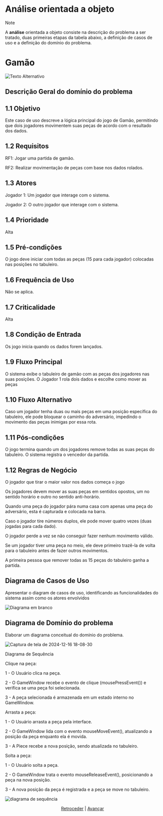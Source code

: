 # Análise orientada a objeto
> [!NOTE]
> <p>A <strong>análise</strong> orientada a objeto consiste na descrição do problema a ser tratado, duas primeiras etapas da tabela abaixo, a definição de casos de uso e a definição do domínio do problema.</p>

# Gamão

![Texto Alternativo](https://bkgm.com/rules/rulfig1.gif)
## Descrição Geral do domínio do problema

## 1.1 Objetivo

Este caso de uso descreve a lógica principal do jogo de Gamão, permitindo que dois jogadores movimentem suas peças de acordo com o resultado dos dados.

## 1.2 Requisitos

RF1: Jogar uma partida de gamão.

RF2: Realizar movimentação de peças com base nos dados rolados.

## 1.3 Atores

 Jogador 1: Um jogador que interage com o sistema.
    
 Jogador 2: O outro jogador que interage com o sistema.

## 1.4 Prioridade

 Alta

## 1.5 Pré-condições

 O jogo deve iniciar com todas as peças (15 para cada jogador) colocadas nas posições no tabuleiro.

## 1.6 Frequência de Uso

 Não se aplica.

## 1.7 Criticalidade

 Alta

## 1.8 Condição de Entrada

 Os jogo inicia quando os dados forem lançados.
    
## 1.9 Fluxo Principal

 O sistema exibe o tabuleiro de gamão com as peças dos jogadores nas suas posições.
 O Jogador 1 rola dois dados e escolhe como mover as peças

## 1.10 Fluxo Alternativo

  Caso um jogador tenha duas ou mais peças em uma posição específica do tabuleiro, ele pode bloquear o caminho do adversário, impedindo o movimento das peças inimigas por essa rota.

## 1.11 Pós-condições

  O jogo termina quando um dos jogadores remove todas as suas peças do tabuleiro.
  O sistema registra o vencedor da partida.

## 1.12 Regras de Negócio

  O jogador que tirar o maior valor nos dados começa o jogo
  
  Os jogadores devem mover as suas peças em sentidos opostos, um no sentido horário e outro no sentido anti-horário.
  
  Quando uma peça do jogador pára numa casa com apenas uma peça do adversário, esta é capturada e colocada na barra.
  
  Caso o jogador tire números duplos, ele pode mover quatro vezes (duas jogadas para cada dado).
  
  O jogador perde a vez se não conseguir fazer nenhum movimento válido. 
  
  Se um jogador tiver uma peça no meio, ele deve primeiro trazê-la de volta para o tabuleiro antes de fazer outros movimentos.
  
  A primeira pessoa que remover todas as 15 peças do tabuleiro ganha a partida.

## Diagrama de Casos de Uso

Apresentar o diagram de casos de uso, identificando as funcionalidades do sistema assim como os atores envolvidos

![Diagrama em branco](https://github.com/user-attachments/assets/41de3d98-998d-4c7f-9e5b-05d97777cf2e)

 
## Diagrama de Domínio do problema

Elaborar um diagrama conceitual do domínio do problema.

![Captura de tela de 2024-12-16 18-08-30](https://github.com/user-attachments/assets/34da637e-e94d-49d0-b9a2-98b567933926)

Diagrama de Sequência

Clique na peça:

1 - O Usuário clica na peça.

2 - O GameWindow recebe o evento de clique (mousePressEvent()) e verifica se uma peça foi selecionada.

3 -  A peça selecionada é armazenada em um estado interno no GameWindow.

Arrasta a peça:

1 - O Usuário arrasta a peça pela interface.

2 - O GameWindow lida com o evento mouseMoveEvent(), atualizando a posição da peça enquanto ela é movida.

3 - A Piece recebe a nova posição, sendo atualizada no tabuleiro.

Solta a peça:

1 - O Usuário solta a peça.

2 - O GameWindow trata o evento mouseReleaseEvent(), posicionando a peça na nova posição.

3 - A nova posição da peça é registrada e a peça se move no tabuleiro.

![diagrama de sequência](https://github.com/user-attachments/assets/4ab94fce-2754-41cd-95ac-cf11dfae96bf)


<div align="center">

[Retroceder](README.md) | [Avançar](projeto.md)

</div>
